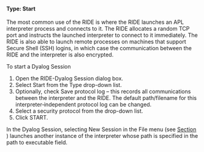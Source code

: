 



#### Type: Start


The most common use of the RIDE is where the RIDE launches an APL interpreter process and connects to it. The RIDE allocates a random TCP port and instructs the launched interpreter to connect to it immediately. The RIDE is also able to launch remote processes on machines that support Secure Shell (SSH) logins, in which case the communication between the RIDE and the interpreter is also encrypted.


To start a Dyalog Session

1. Open the RIDE-Dyalog Session dialog box.
2. Select Start from the Type drop-down list.
3. Optionally, check Save protocol log – this  records all communications between the interpreter and the RIDE. The default path/filename for this interpreter‑independent protocol log can be changed.
4. Select a security protocol from the drop-down list.
5. Click START.



In the Dyalog Session, selecting New Session in the File menu (see [Section ](file_menu.md#)) launches another instance of the interpreter whose path is specified in the path to executable field.

